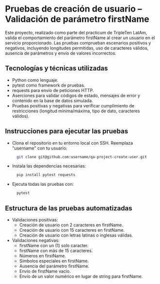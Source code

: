 # Pruebas de creación de usuario – Validación de parámetro firstName
Este proyecto, realizado como parte del practicum de TripleTen LatAm, valida el comportamiento del parámetro firstName al crear un usuario en el servicio proporcionado.
Las pruebas comprueban escenarios positivos y negativos, incluyendo longitudes permitidas, uso de caracteres válidos, ausencia de parámetros y envío de valores incorrectos.

## Tecnologías y técnicas utilizadas
- Python como lenguaje.
- pytest como framework de pruebas.
- requests para envío de peticiones HTTP.
- Aserciones para validar códigos de estado, mensajes de error y contenido en la base de datos simulada.
- Pruebas positivas y negativas para verificar cumplimiento de restricciones (longitud mínima/máxima, tipo de dato, caracteres válidos).

## Instrucciones para ejecutar las pruebas
- Clona el repositorio en tu entorno local con SSH. Reemplaza "username" con tu usuario:
  ```sh
    git clone git@github.com:username/qa-project-create-user.git
    ```
- Instala las dependencias necesarias:
  ```sh
    pip install pytest requests
    ```
- Ejecuta todas las pruebas con:
  ```sh
    pytest
    ```

## Estructura de las pruebas automatizadas
- Validaciones positivas:
  - Creación de usuario con 2 caracteres en firstName.
  - Creación de usuario con 15 caracteres en firstName.
  - Creación de usuario con letras latinas o inglesas válidas.
- Validaciones negativas:
  - firstName con un (1) solo caracter.
  - firstName con más de 15 caracteres.
  - Números en firstName.
  - Símbolos especiales en firstName.
  - Ausencia del parámetro firstName.
  - Envío de firstName vacío.
  - Envío de un valor numérico en lugar de string para firstName.
